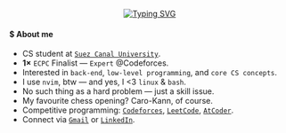 <p align="center"><a href="https://git.io/typing-svg"><img src="https://readme-typing-svg.demolab.com?font=Play&pause=1000&color=A2F749&center=true&vCenter=true&width=420&lines=Hi,+I'm+Ahmed+Faraj_;Obsessed+with+CP+%26+Mathematics_;Feel+free+to+explore+my+repos_;ahmed@faraj:~$+grep+%22i%3C3bash%22+readme.md_" alt="Typing SVG" /></a></p>

#### $ About me
- CS student at [`Suez Canal University`](https://suez.edu.eg/ar/).
- <b>1×</b> `ECPC` Finalist — `Expert` @Codeforces.
- Interested in `back-end`, `low-level programming`, and `core CS concepts`.
- I use `nvim`, btw — and yes, I <3 `linux` & `bash`.
- No such thing as a hard problem — just a skill issue.
- My favourite chess opening? Caro-Kann, of course.
- Competitive programming: [`Codeforces`](https://codeforces.com/profile/Ahmed_Faraj), [`LeetCode`](https://leetcode.com/u/Ahmed_Faraj/), [`AtCoder`](https://atcoder.jp/users/Ahmed_Faraj).
- Connect via [`Gmail`](mailto:ahmedfrag4040@gmail.com) or [`LinkedIn`](https://www.linkedin.com/in/ahmed-faraj-cs/).
